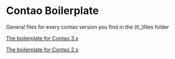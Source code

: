 Contao Boilerplate
==================

General files for every contao version you find in the (tl_)files folder

[The boilerplate for Contao 3.x](https://github.com/andreasisaak/contao-boilerplate/tree/master/3.x)

[The boilerplate for Contao 2.x](https://github.com/andreasisaak/contao-boilerplate/tree/master/2.x)
